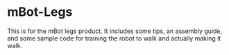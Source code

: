 # mBot-Legs
This is for the mBot legs product. It includes some tips, an assembly guide, and some sample code for training the robot to walk and actually making it walk.

